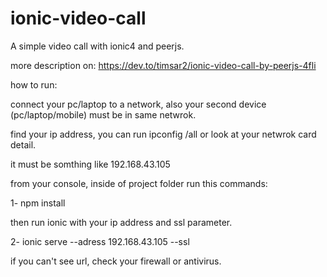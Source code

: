 # ionic-video-call
A simple video call with ionic4 and peerjs.

more description on: https://dev.to/timsar2/ionic-video-call-by-peerjs-4fli

how to run:

connect your pc/laptop to a network, also your second device (pc/laptop/mobile) must be in same netwrok.

find your ip address, you can run ipconfig /all or look at your netwrok card detail.

it must be somthing like 192.168.43.105

from your console, inside of project folder run this commands:

1- npm install

then run ionic with your ip address<your machin ip address> and ssl parameter.
  
2- ionic serve --adress 192.168.43.105 --ssl

if you can't see url, check your firewall or antivirus.
